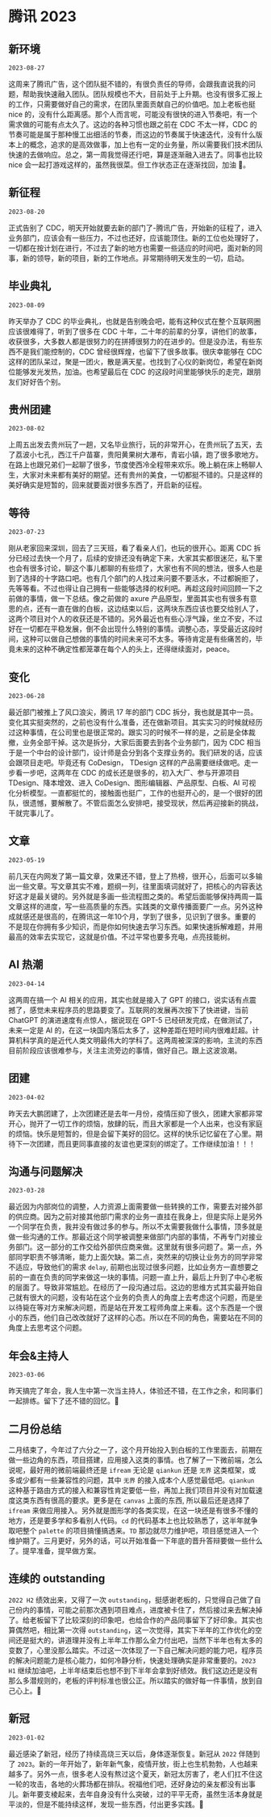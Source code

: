 # 腾讯 2023

## 新环境

`2023-08-27`

这周来了腾讯广告，这个团队挺不错的，有很负责任的导师，会跟我直说我的问题，帮助我快速融入团队。团队规模也不大，目前处于上升期。也没有很多汇报上的工作，只需要做好自己的需求，在团队里面贡献自己的价值吧。加上老板也挺 nice 的，没有什么距离感。那个人而言呢，可能没有很快的进入节奏吧，有一个需求做的可能有点太久了。这边的各种习惯也跟之前在 CDC 不太一样，CDC 的节奏可能是属于那种慢工出细活的节奏，而这边的节奏属于快速迭代，没有什么版本上的概念，追求的是高效做事，加上也有一定的业务量，所以需要我们技术团队快速的去做响应。总之，第一周我觉得还行吧，算是逐渐融入进去了。同事也比较 nice 会一起打游戏这样的，虽然我很菜。但工作状态正在逐渐找回，加油 🚀。

## 新征程

`2023-08-20`

正式告别了 CDC，明天开始就要去新的部门了-腾讯广告，开始新的征程了，进入业务部门，应该会有一些压力，不过也还好，应该能顶住。新的工位也处理好了，一切都在按计划在进行，不过去了新的地方也需要一些适应的时间吧，面对新的同事，新的领导，新的项目，新的工作地点。非常期待明天发生的一切，启动。

## 毕业典礼

`2023-08-09`

昨天举办了 CDC 的毕业典礼，也就是告别晚会吧，能有这种仪式在整个互联网圈应该很难得了，听到了很多在 CDC 十年，二十年的前辈的分享，讲他们的故事，收获很多，大多数人都是很努力的在拼搏很努力的在进步的。但是没办法，有些东西不是我们能控制的，CDC 曾经很辉煌，也留下了很多故事。很庆幸能够在 CDC 这样的团队呆过，聚是一团火，散是满天星。也找到了心仪的新岗位，希望在新岗位能够发光发热，加油。也希望最后在 CDC 的这段时间里能够快乐的走完，跟朋友们好好告个别。

## 贵州团建

`2023-08-02`

上周五出发去贵州玩了一趟，又名毕业旅行，玩的非常开心，在贵州玩了五天，去了荔波小七孔，西江千户苗寨，贵阳黄果树大瀑布，青岩小镇，跑了很多歌地方。在路上也跟兄弟们一起聊了很多，节度使西冷全程带来欢乐。晚上躺在床上畅聊人生，大家对未来都有美好的期望。还有贵州的美食，一切都挺不错的。只是这样的美好确实是短暂的，回来就要面对很多东西了，开启新的征程。

## 等待

`2023-07-23`

刚从老家回来深圳，回去了三天班，看了看亲人们，也玩的很开心。距离 CDC 拆分已经过去快一个月了，后续的安排还没有确定下来，大家其实都很迷茫，私下里也会有很多讨论，聊这个事儿都聊的有些烦了，大家也有不同的想法，很多人也是到了选择的十字路口吧。也有几个部门的人找过来问要不要活水，不过都婉拒了，先等等看。不过也得让自己拥有一些能够选择的权利吧。再趁这段时间回顾一下之前做的事情，做一下总结。像之前做的 axure 产品原型，里面其实也有很多有意思的点，还有一直在做的白板，这边结束以后，这两块东西应该也要交给别人了，这两个项目对个人的收获还是不错的。另外最近也有些心浮气躁，坐立不安，不过好在一切都在平稳发展，倒不会出现什么特别的事情。调整心态，享受最近这段时间，这种可以做自己想做的事情的时间未来可不太多。等待肯定是有些痛苦的，毕竟未来的这种不确定性都笼罩在每个人的头上，还得继续面对，peace。

## 变化

`2023-06-28`

最近部门被推上了风口浪尖，腾讯 17 年的部门 CDC 拆分，我也就是其中一员。变化其实挺突然的，之前也没有什么准备，还在做新项目。其实实习的时候就经历过这种事情，在公司里也是很正常的。跟实习的时候不一样的是，之前是全体裁撤，业务全部干掉。这次是拆分，大家后面要去到各个业务部门，因为 CDC 相当于是一个中台的设计部门，设计师是会分到各个支撑业务的。我们研发的话，应该会跟项目走吧。毕竟还有 CoDesign， TDesign 这样的产品需要继续做吧。走一步看一步吧，这两年在 CDC 的成长还是很多的，初入大厂、参与开源项目 TDesign、降本增效、进入 CoDesign、图形编辑器、产品原型、白板、AI 可视化分析模型。一直都挺忙的，接触面也挺广，工作的也挺开心的，是一个很好的团队，很遗憾，要解散了。不管后面怎么安排吧，接受现状，然后再迎接新的挑战，干就完事儿了。

## 文章

`2023-05-19`

前几天在内网发了第一篇文章，效果还不错，登上了热榜，很开心，后面可以多输出一些文章。写文章其实不难，题纲一列，往里面填词就好了，把核心的内容表达好这才是最关键的。另外就是多画一些流程图之类的。希望后面能够保持两周一篇文章这样的进度，写一些高质量的东西。实践类的文章传播面要广一点。另外这种成就感还是很高的，在腾讯这一年10个月，学到了很多，见识到了很多。重要的不是现在你拥有多少知识，而是你如何快速去学习东西。如果快速拆解难题，并用最高的效率去实现它，这就是价值。不过平常也要多充电，点亮技能树。

## AI 热潮

`2023-04-14`

这两周在搞一个 AI 相关的应用，其实也就是接入了 GPT 的接口，说实话有点震撼了，感觉未来程序员的思路要变了。互联网的发展再次按下了快进键，当前 ChatGPT 的演进速度有点惊人，据说现在 GPT-5 已经研发完成，在做测试了，未来一定是 AI 的，在这一块国内落后太多了，这种差距在短时间内很难赶超。计算机科学真的是近代人类文明最伟大的学科了。这两周被深深的影响，主流的东西目前阶段应该很难参与，关注主流旁边的事情，做好自己。跟上这波浪潮。

## 团建

`2023-04-02`

昨天去大鹏团建了，上次团建还是去年一月份，疫情压抑了很久，团建大家都非常开心，抛开了一切工作的烦恼，放肆的玩，而且大家都是一个人出来，也没有家庭的烦恼。快乐是短暂的，但是会留下美好的回忆。这样的快乐记忆留在了心里。期待下一次团建，而且更同事直接的友谊也更深刻的绑定了。工作继续加油！！！

## 沟通与问题解决

`2023-03-28`

最近因为内部岗位的调整，人力资源上面需要做一些转换的工作，需要去对接外部的供应商。因为之前对接其他部门需求的业务一直挂在我身上，但是实际上是另外一个同学在负责，我并没有做过多的参与。所以不太需要我做什么事情，顶多就是做一些沟通的工作。那最近这个同学被调整来做部门内部的事情，不再专门对接业务部门。这一部分的工作交给外部供应商来做。这里就有很多问题了。第一点，外部同学职责不够清晰，能力上面欠缺。第二点，突然来的切换让业务方的同学非常不适应，导致他们的需求 `delay`, 前期也出现过很多问题，比如业务方一直想要之前的一直在负责的同学来做这一块的事情。问题一直上升，最后上升到了中心老板的层面了。导致非常尴尬。在经历了一段沟通过后。这边的思维方式其实最开始自己就有很大的问题，没有站在这个业务的负责人的角度上去考虑这个问题，而是坐以待毙在等对方来解决问题，而是站在开发工程师角度上来看。这个东西是一个很小的东西，他们自己改改就好了这样的心态。所以在不同的角色，需要站在不同的角度上去思考这个问题。

## 年会&主持人

`2023-03-06`

昨天搞完了年会，我人生中第一次当主持人，体验还不错，在工作之余，和同事们一起排练。留下了还不错的回忆。🎤

## 二月份总结

二月结束了，今年过了六分之一了，这个月开始投入到白板的工作里面去，前期在做一些边角的东西，项目搭建，应用接入这类的事情。也了解了一下微前端，怎么说呢，最好用的微前端最终还是 `ifream` 无论是 `qiankun` 还是 `无界` 这类框架，或多或少都有一些兼容性的问题，其中 `无界` 的接入成本个人感觉最低吧。`qiankun` 这种基于路由方式的接入和兼容性肯定要低一些，再加上我们项目并没有对加载速度这类东西有很高的要求。更多是在 `canvas` 上面的东西, 所以最后还是选择了 `ifream` 来做应用接入。另外就是图形学的各类实现，在这一块还是有很多不懂的地方，还是要多学和多看别人代码。`cd` 的代码基本上也比较熟悉了，这半年就争取吧整个 `palette` 的项目搞懂搞透来。`TD` 那边就尽力维护吧，项目感觉进入一个维护期了。三月更好，另外的话，可以开始准备一下年底的晋升答辩要做一些什么了。提早准备，提早做方案。

## 连续的 outstanding

`2022 H2` 绩效出来，又得了一次 `outstanding`，挺感谢老板的，只觉得自己做了自己份内的事情，可能之前那次遇到项目难点，进度被卡住了，然后接过来去解决掉了。给老板留下了比较深刻的印象吧，也给合作的产品同事留下了好印象。其实也算偶然吧，相比第一次得 `outstanding`，这一次觉得，其实下半年的工作优化的空间还是挺大的，讲道理并没有上半年工作那么全力付出吧，当然下半年也有太多的变数了，心里没那么踏实。不过这一次体现了一下自己解决问题的能力吧，程序员的解决问题能力是核心能力，如何冷静分析，快速处理确实是非常重要的。`2023 H1` 继续加油吧，上半年结束后也想不到下半年会拿到好绩效。我们这边还是没有那么多潜规则的，老板的评判标准也很公正。所以踏实的做好每一件事情，放到自己心上。👊

## 新冠

`2023-01-02`

最近感染了新冠，经历了持续高烧三天以后，身体逐渐恢复。新冠从 `2022` 伴随到了 `2023`。新的一年开始了，新年新气象，疫情开放，街上也生机勃勃，人也越来越多了。另外一点，很多老人没有熬过这个夏天，新冠太厉害了，老人们扛不住这一轮的攻击，各地的火葬场都在排队。祝福他们吧，还好身边的亲友都没有出事儿。新年要支棱起来，去年自身没有什么突破，过的平平无奇，虽然生活本身就是平淡的，但是不能持续这样，发现一些东西，付出更多实践。🚀
